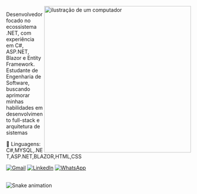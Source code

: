 
<img src="https://raw.githubusercontent.com/MicaelliMedeiros/micaellimedeiros/master/image/computer-illustration.png" alt="ilustração de um computador" min-width="400px" max-width="400px" width="400px" align="right">

<p align="left"> 
 Desenvolvedor focado no ecossistema .NET, com experiência em C#, ASP.NET, Blazor e Entity Framework. Estudante de Engenharia de Software, buscando aprimorar minhas habilidades em desenvolvimento full-stack e arquitetura de sistemas
</p>

<p align="left">
  🦄 Linguagens: C#,MYSQL,.NET,ASP.NET,BLAZOR,HTML,CSS
</p>

<p align="left">
  <a href="mailto:brunohoske@gmail.com" title="Gmail">
  <img src="https://img.shields.io/badge/-Gmail-FF0000?style=flat-square&labelColor=FF0000&logo=gmail&logoColor=white&link=mailto:brunohoske@gmail.com" alt="Gmail"/></a>
  <a href="https://www.linkedin.com/in/bruno-hoske-104801222/" title="LinkedIn">
  <img src="https://img.shields.io/badge/-Linkedin-0e76a8?style=flat-square&logo=Linkedin&logoColor=white&link=https://www.linkedin.com/in/bruno-hoske-104801222/" alt="LinkedIn"/></a>
  <a href="https://wa.me/5531984097102" title="WhatsApp">
  <img src="https://img.shields.io/badge/-WhatsApp-25d366?style=flat-square&labelColor=25d366&logo=whatsapp&logoColor=white&link=https://wa.me/5531984097102" alt="WhatsApp"/></a>
</p>



<br clear="both">

<img src="https://raw.githubusercontent.com/brunohoske/brunohoske/output/snake.svg" alt="Snake animation" />


